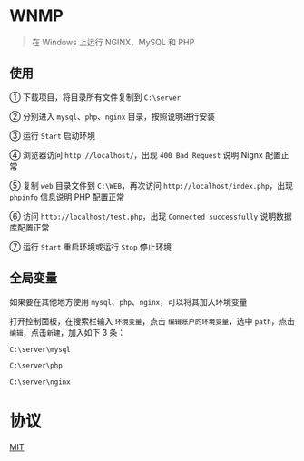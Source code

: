 # WNMP

> 在 Windows 上运行 NGINX、MySQL 和 PHP

## 使用

① 下载项目，将目录所有文件复制到 `C:\server`

② 分别进入 `mysql`、`php`、`nginx` 目录，按照说明进行安装

③ 运行 `Start` 启动环境

④ 浏览器访问 `http://localhost/`，出现 `400 Bad Request` 说明 Nignx 配置正常

⑤ 复制 `web` 目录文件到 `C:\WEB`，再次访问 `http://localhost/index.php`，出现 `phpinfo` 信息说明 PHP 配置正常

⑥ 访问 `http://localhost/test.php`，出现 `Connected successfully` 说明数据库配置正常

⑦ 运行 `Start` 重启环境或运行 `Stop` 停止环境


## 全局变量

如果要在其他地方使用 `mysql`、`php`、`nginx`，可以将其加入环境变量

打开控制面板，在搜索栏输入 `环境变量`，点击 `编辑账户的环境变量`，选中 `path`，点击`编辑`，点击`新建`，加入如下 3 条：

```txt
C:\server\mysql

C:\server\php

C:\server\nginx
```

# 协议

[MIT](https://github.com/maicong/WNMP/blob/master/LICENSE)



